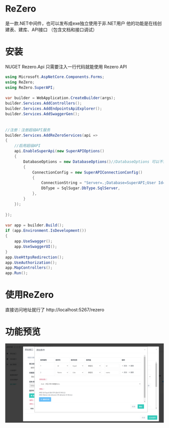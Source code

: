 # ReZero
是一款.NET中间件，也可以发布成exe独立使用于非.NET用户 
他的功能是在线创建表、建库、API接口 （包含文档和接口调试） 

# 安装
NUGET  Rezero.Api 
只需要注入一行代码就能使用 Rezero API

```cs
using Microsoft.AspNetCore.Components.Forms;
using ReZero;
using ReZero.SuperAPI;

var builder = WebApplication.CreateBuilder(args);
builder.Services.AddControllers();
builder.Services.AddEndpointsApiExplorer();
builder.Services.AddSwaggerGen();


//注册：注册超级API服务
builder.Services.AddReZeroServices(api =>
{
    //启用超级API
    api.EnableSuperApi(new SuperAPIOptions()
    {
        DatabaseOptions = new DatabaseOptions()//DatabaseOptions 可以不设置默认Sqlite为载体
        {
            ConnectionConfig = new SuperAPIConnectionConfig()
            {
                ConnectionString = "Server=.;Database=SuperAPI;User Id=sa;Password=sasa;",
                DbType = SqlSugar.DbType.SqlServer,
            },
        }
    });

});

var app = builder.Build();
if (app.Environment.IsDevelopment())
{
    app.UseSwagger();
    app.UseSwaggerUI();
}
app.UseHttpsRedirection();
app.UseAuthorization();
app.MapControllers();
app.Run();

```
# 使用ReZero
直接访问地址就行了
http://localhost:5267/rezero 
 
# 功能预览
![输入图片说明](image.png)